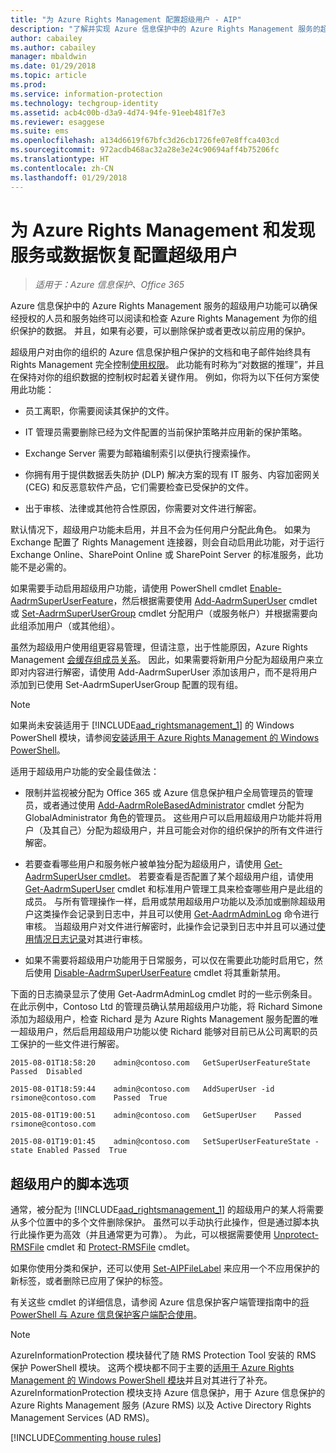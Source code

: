 ```yaml
---
title: "为 Azure Rights Management 配置超级用户 - AIP"
description: "了解并实现 Azure 信息保护中的 Azure Rights Management 服务的超级用户功能，以便经授权的人员和服务始终可以读取和检查 Azure Rights Management 为你的组织保护的数据。 此功能有时称为“对数据的推理”，并且在保持对你的组织数据的控制权时起着关键作用。"
author: cabailey
ms.author: cabailey
manager: mbaldwin
ms.date: 01/29/2018
ms.topic: article
ms.prod: 
ms.service: information-protection
ms.technology: techgroup-identity
ms.assetid: acb4c00b-d3a9-4d74-94fe-91eeb481f7e3
ms.reviewer: esaggese
ms.suite: ems
ms.openlocfilehash: a134d6619f67bfc3d26cb1726fe07e8ffca403cd
ms.sourcegitcommit: 972acdb468ac32a28e3e24c90694aff4b75206fc
ms.translationtype: HT
ms.contentlocale: zh-CN
ms.lasthandoff: 01/29/2018
---
```

# <a name="configuring-super-users-for-azure-rights-management-and-discovery-services-or-data-recovery"></a>为 Azure Rights Management 和发现服务或数据恢复配置超级用户

>*适用于：Azure 信息保护、Office 365*

Azure 信息保护中的 Azure Rights Management 服务的超级用户功能可以确保经授权的人员和服务始终可以阅读和检查 Azure Rights Management 为你的组织保护的数据。 并且，如果有必要，可以删除保护或者更改以前应用的保护。 

超级用户对由你的组织的 Azure 信息保护租户保护的文档和电子邮件始终具有 Rights Management 完全控制[使用权限](configure-usage-rights.md)。 此功能有时称为“对数据的推理”，并且在保持对你的组织数据的控制权时起着关键作用。 例如，你将为以下任何方案使用此功能：

- 员工离职，你需要阅读其保护的文件。

- IT 管理员需要删除已经为文件配置的当前保护策略并应用新的保护策略。

- Exchange Server 需要为邮箱编制索引以便执行搜索操作。

- 你拥有用于提供数据丢失防护 (DLP) 解决方案的现有 IT 服务、内容加密网关 (CEG) 和反恶意软件产品，它们需要检查已受保护的文件。

- 出于审核、法律或其他符合性原因，你需要对文件进行解密。

默认情况下，超级用户功能未启用，并且不会为任何用户分配此角色。 如果为 Exchange 配置了 Rights Management 连接器，则会自动启用此功能，对于运行 Exchange Online、SharePoint Online 或 SharePoint Server 的标准服务，此功能不是必需的。

如果需要手动启用超级用户功能，请使用 PowerShell cmdlet [Enable-AadrmSuperUserFeature](/powershell/aadrm/vlatest/enable-aadrmsuperuserfeature)，然后根据需要使用 [Add-AadrmSuperUser](/powershell/aadrm/vlatest/add-aadrmsuperuser) cmdlet 或 [Set-AadrmSuperUserGroup](/powershell/aadrm/vlatest/set-aadrmsuperusergroup) cmdlet 分配用户（或服务帐户）并根据需要向此组添加用户（或其他组）。 

虽然为超级用户使用组更容易管理，但请注意，出于性能原因，Azure Rights Management [会缓存组成员关系](../plan-design/prepare.md#group-membership-caching-by-azure-information-protection)。 因此，如果需要将新用户分配为超级用户来立即对内容进行解密，请使用 Add-AadrmSuperUser 添加该用户，而不是将用户添加到已使用 Set-AadrmSuperUserGroup 配置的现有组。

> [!NOTE]
> 如果尚未安装适用于 [!INCLUDE[aad_rightsmanagement_1](../includes/aad_rightsmanagement_1_md.md)] 的 Windows PowerShell 模块，请参阅[安装适用于 Azure Rights Management 的 Windows PowerShell](install-powershell.md)。

适用于超级用户功能的安全最佳做法：

- 限制并监视被分配为 Office 365 或 Azure 信息保护租户全局管理员的管理员，或者通过使用 [Add-AadrmRoleBasedAdministrator](/powershell/module/aadrm/add-aadrmrolebasedadministrator) cmdlet 分配为 GlobalAdministrator 角色的管理员。 这些用户可以启用超级用户功能并将用户（及其自己）分配为超级用户，并且可能会对你的组织保护的所有文件进行解密。

- 若要查看哪些用户和服务帐户被单独分配为超级用户，请使用 [Get-AadrmSuperUser cmdlet](/powershell/module/aadrm/get-aadrmsuperuser)。 若要查看是否配置了某个超级用户组，请使用 [Get-AadrmSuperUser](/powershell/module/aadrm/get-aadrmsuperusergroup) cmdlet 和标准用户管理工具来检查哪些用户是此组的成员。 与所有管理操作一样，启用或禁用超级用户功能以及添加或删除超级用户这类操作会记录到日志中，并且可以使用 [Get-AadrmAdminLog](/powershell/module/aadrm/get-aadrmadminlog) 命令进行审核。 当超级用户对文件进行解密时，此操作会记录到日志中并且可以通过[使用情况日志记录](log-analyze-usage.md)对其进行审核。

- 如果不需要将超级用户功能用于日常服务，可以仅在需要此功能时启用它，然后使用 [Disable-AadrmSuperUserFeature](/powershell/module/aadrm/disable-aadrmsuperuserfeature) cmdlet 将其重新禁用。

下面的日志摘录显示了使用 Get-AadrmAdminLog cmdlet 时的一些示例条目。 在此示例中，Contoso Ltd 的管理员确认禁用超级用户功能，将 Richard Simone 添加为超级用户，检查 Richard 是为 Azure Rights Management 服务配置的唯一超级用户，然后启用超级用户功能以使 Richard 能够对目前已从公司离职的员工保护的一些文件进行解密。

`2015-08-01T18:58:20    admin@contoso.com   GetSuperUserFeatureState    Passed  Disabled`

`2015-08-01T18:59:44    admin@contoso.com   AddSuperUser -id rsimone@contoso.com    Passed  True`

`2015-08-01T19:00:51    admin@contoso.com   GetSuperUser    Passed  rsimone@contoso.com`

`2015-08-01T19:01:45    admin@contoso.com   SetSuperUserFeatureState -state Enabled Passed  True`

## <a name="scripting-options-for-super-users"></a>超级用户的脚本选项
通常，被分配为 [!INCLUDE[aad_rightsmanagement_1](../includes/aad_rightsmanagement_1_md.md)] 的超级用户的某人将需要从多个位置中的多个文件删除保护。 虽然可以手动执行此操作，但是通过脚本执行此操作更为高效（并且通常更为可靠）。 为此，可以根据需要使用 [Unprotect-RMSFile](/powershell/module/azureinformationprotection/unprotect-rmsfile) cmdlet 和 [Protect-RMSFile](/powershell/module/azureinformationprotection/protect-rmsfile) cmdlet。 

如果你使用分类和保护，还可以使用 [Set-AIPFileLabel](/powershell/module/azureinformationprotection/set-aipfilelabel) 来应用一个不应用保护的新标签，或者删除已应用了保护的标签。 

有关这些 cmdlet 的详细信息，请参阅 Azure 信息保护客户端管理指南中的[将 PowerShell 与 Azure 信息保护客户端配合使用](../rms-client/client-admin-guide-powershell.md)。

> [!NOTE]
> AzureInformationProtection 模块替代了随 RMS Protection Tool 安装的 RMS 保护 PowerShell 模块。 这两个模块都不同于主要的[适用于 Azure Rights Management 的 Windows PowerShell 模块](administer-powershell.md)并且对其进行了补充。 AzureInformationProtection 模块支持 Azure 信息保护，用于 Azure 信息保护的 Azure Rights Management 服务 (Azure RMS) 以及 Active Directory Rights Management Services (AD RMS)。

[!INCLUDE[Commenting house rules](../includes/houserules.md)]

